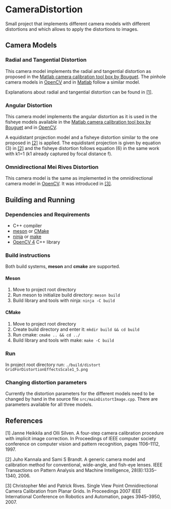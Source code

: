 # CameraDistortion

Small project that implements different camera models with different distortions and which allows to apply the distortions to images.

## Camera Models

### Radial and Tangential Distortion

This camera model implements the radial and tangential distortion as proposed in the [Matlab camera calibration tool box by Bouguet](http://www.vision.caltech.edu/bouguetj/calib_doc/). The pinhole camera models in [OpenCV](https://docs.opencv.org/4.5.2/d9/d0c/group__calib3d.html) and in [Matlab](https://www.mathworks.com/help/vision/ug/camera-calibration.html) follow a similar model.

Explanations about radial and tangential distortion can be found in [[1]](#1).

### Angular Distortion

This camera model implements the angular distortion as it is used in the fisheye models available in the [Matlab camera calibration tool box by Bouguet](http://www.vision.caltech.edu/bouguetj/calib_doc/) and in [OpenCV](https://docs.opencv.org/4.5.2/db/d58/group__calib3d__fisheye.html).

A equidistant projection model and a fisheye distortion similar to the one proposed in [[2]](#2) is applied. The equidistant projection is given by equation (3) in [[2]](#2) and the fisheye distortion follows equation (6) in the same work with k1=1 (k1 already captured by focal distance f).

### Omnidirectional Mei Rives Distortion

This camera model is the same as implemented in the omnidirectional camera model in [OpenCV](https://docs.opencv.org/4.5.2/d3/ddc/group__ccalib.html). It was introduced in [[3]](#3). 

## Building and Running

### Dependencies and Requirements

- C++ compiler
- [meson](https://mesonbuild.com/) or [CMake](http://www.cmake.org/)
- [ninja](https://ninja-build.org/) or [make](https://en.wikipedia.org/wiki/Make_(software))
- [OpenCV 4](https://opencv.org/) C++ library

### Build instructions

Both build systems, **meson** and **cmake** are supported.

#### Meson

1. Move to project root directory
2. Run meson to initialize build directory: `meson build`
3. Build library and tools with ninja: `ninja -C build`

#### CMake

1. Move to project root directory
2. Create build directory and enter it: `mkdir build && cd build`
3. Run cmake: `cmake .. && cd ../`
4. Build library and tools with make: `make -C build`

### Run

In project root directory run: `./build/distort GridForDistortionEffectsScale1_5.png`

### Changing distortion parameters

Currently the distortion parameters for the different models need to be changed by hand in the source file `src/mainDistortImage.cpp`. There are parameters available for all three models.

## References

<a id="1">[1]</a> 
Janne Heikkila and Olli Silven. A four-step camera calibration procedure with implicit image correction. In Proceedings of IEEE computer society conference on computer vision and pattern recognition, pages 1106–1112, 1997.

<a id="2">[2]</a> 
Juho Kannala and Sami S Brandt. A generic camera model and calibration method for conventional, wide-angle, and fish-eye lenses. IEEE Transactions on Pattern Analysis and Machine Intelligence, 28(8):1335–1340, 2006.


<a id="3">[3]</a> 
Christopher Mei and Patrick Rives. Single View Point Omnidirectional Camera Calibration from Planar Grids. In Proceedings 2007 IEEE International Conference on Robotics and Automation, pages 3945–3950, 2007.

